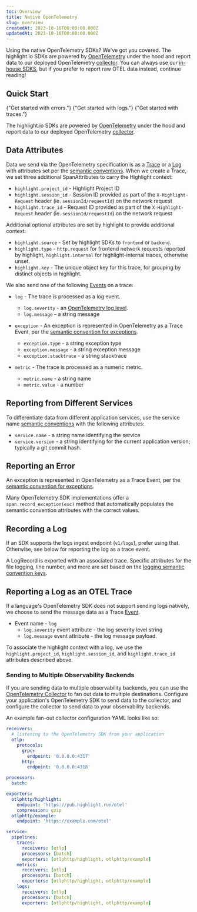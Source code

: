 ```yaml
---
toc: Overview
title: Native OpenTelemetry
slug: overview
createdAt: 2023-10-16T00:00:00.000Z
updatedAt: 2023-10-16T00:00:00.000Z
---
```


Using the native OpenTelemetry SDKs? We've got you covered.
The highlight.io SDKs are powered by [OpenTelemetry](https://opentelemetry.io/) under the hood and report data to our deployed OpenTelemetry [collector](https://otel.highlight.io). You can always use our [in-house SDKS](../6_backend-tracing/1_overview.md), but if you prefer to report raw OTEL data instead, continue reading!


## Quick Start

<DocsCardGroup>
    <DocsCard title="Error Monitoring in OTEL"  href="./2_error-monitoring.md">
        {"Get started with errors."}
    </DocsCard>
    <DocsCard title="Backend Logging in OTEL"  href="./3_logging.md">
        {"Get started with logs."}
    </DocsCard>
    <DocsCard title="Tracing in OTEL"  href="./4_tracing.md">
        {"Get started with traces."}
    </DocsCard>
</DocsCardGroup>


The highlight.io SDKs are powered by [OpenTelemetry](https://opentelemetry.io/) under the hood and report data to our deployed OpenTelemetry [collector](https://otel.highlight.io).

## Data Attributes

Data we send via the OpenTelemetry specification is as a [Trace](https://opentelemetry.io/docs/reference/specification/trace/) or a [Log](https://opentelemetry.io/docs/specs/otel/logs/) with attributes set per the [semantic conventions](https://opentelemetry.io/docs/reference/specification/trace/semantic_conventions/).
When we create a Trace, we set three additional SpanAttributes to carry the Highlight context:

- `highlight.project_id` - Highlight Project ID
- `highlight.session_id` - Session ID provided as part of the `X-Highlight-Request` header (ie. `sessionId/requestId`) on the network request
- `highlight.trace_id` - Request ID provided as part of the `X-Highlight-Request` header (ie. `sessionId/requestId`) on the network request

Additional optional attributes are set by highlight to provide additional context:

- `highlight.source` - Set by highlight SDKs to `frontend` or `backend`.
- `highlight.type` - `http.request` for frontend network requests reported by highlight, `highlight.internal` for highlight-internal traces, otherwise unset.
- `highlight.key` - The unique object key for this trace, for grouping by distinct objects in highlight.

We also send one of the following [Events](https://opentelemetry.io/docs/specs/otel/trace/api/#add-events) on a trace:

- `log` - The trace is processed as a log event.
  - `log.severity` - an [OpenTelemetry log level](https://opentelemetry.io/docs/specs/otel/logs/data-model-appendix/#appendix-b-severitynumber-example-mappings).
  - `log.message` - a string message

- `exception` - An exception is represented in OpenTelemetry as a Trace Event, per the [semantic convention for exceptions](https://opentelemetry.io/docs/specs/otel/trace/exceptions/#attributes).
  - `exception.type` - a string exception type
  - `exception.message` - a string exception message
  - `exception.stacktrace` - a string stacktrace

- `metric` - The trace is processed as a numeric metric.
    - `metric.name` - a string name
    - `metric.value` - a number

## Reporting from Different Services

To differentiate data from different application services, use the service name [semantic conventions](https://opentelemetry.io/docs/reference/specification/trace/semantic_conventions/) with the following attributes:

- `service.name` - a string name identifying the service
- `service.version` - a string identifying for the current application version; typically a git commit hash.

## Reporting an Error

An exception is represented in OpenTelemetry as a Trace Event, per the [semantic convention for exceptions](https://opentelemetry.io/docs/reference/specification/trace/semantic_conventions/exceptions/).

Many OpenTelemetry SDK implementations offer a `span.record_exception(exc)` method that automatically populates the semantic convention attributes with the correct values.


## Recording a Log

If an SDK supports the logs ingest endpoint (`v1/logs`), prefer using that. Otherwise, see below for reporting the log as a trace event.

A LogRecord is exported with an associated trace. Specific attributes for the file logging, line number, and more are set based on the [logging semantic convention keys](https://opentelemetry.io/docs/reference/specification/logs/semantic_conventions/).


## Reporting a Log as an OTEL Trace

If a language's OpenTelemetry SDK does not support sending logs natively, we choose to send the message data as a Trace [Event](https://opentelemetry.io/docs/concepts/signals/traces/#span-events).

- Event name - `log`
  - `log.severity` event attribute - the log severity level string
  - `log.message` event attribute - the log message payload.

To associate the highlight context with a log, we use the `highlight.project_id`, `highlight.session_id`, and `highlight.trace_id` attributes described above.

### Sending to Multiple Observability Backends

If you are sending data to multiple observability backends, you can use the [OpenTelemetry Collector](https://opentelemetry.io/docs/collector/) to fan out data to multiple destinations. Configure your application's OpenTelemetry SDK to send data to the collector, and configure the collector to send data to your observability backends.

An example fan-out collector configuration YAML looks like so:
```yaml
receivers:
  # listening to the OpenTelemetry SDK from your application
  otlp:
    protocols:
      grpc:
        endpoint: '0.0.0.0:4317'
      http:
        endpoint: '0.0.0.0:4318'

processors:
  batch:

exporters:
  otlphttp/highlight:
    endpoint: 'https://pub.highlight.run/otel'
    compression: gzip
  otlphttp/example:
    endpoint: 'https://example.com/otel'

service:
  pipelines:
    traces:
      receivers: [otlp]
      processors: [batch]
      exporters: [otlphttp/highlight, otlphttp/example]
    metrics:
      receivers: [otlp]
      processors: [batch]
      exporters: [otlphttp/highlight, otlphttp/example]
    logs:
      receivers: [otlp]
      processors: [batch]
      exporters: [otlphttp/highlight, otlphttp/example]
```
